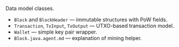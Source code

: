 Data model classes.

- `Block` and `BlockHeader` — immutable structures with PoW fields.
- `Transaction`, `TxInput`, `TxOutput` — UTXO-based transaction model.
- `Wallet` — simple key pair wrapper.
- `Block.java.agent.md` — explanation of mining helper.

